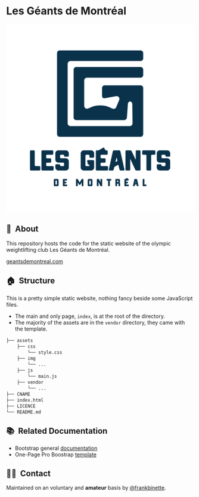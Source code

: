 # Les Géants de Montréal

![geants-logo](assets/img/geants_logo_bleu_small.png)

## 🎯&nbsp; About

This repository hosts the code for the static website of the olympic weightlifting club Les Géants de Montréal.

[geantsdemontreal.com](http://geantsdemontreal.com)

## 🏠&nbsp; Structure

This is a pretty simple static website, nothing fancy beside some JavaScript files.

- The main and only page, `index`, is at the root of the directory.
- The majority of the assets are in the `vendor` directory, they came with the template.

```shell
├── assets
    ├── css
        └── style.css
    ├── img
        └── ...
    ├── js
        └── main.js
    ├── vendor
        └── ...
├── CNAME
├── index.html
├── LICENCE
└── README.md
```

## 📚&nbsp; Related Documentation

- Bootstrap general [documentation](https://getbootstrap.com/)
- One-Page Pro Boostrap [template](https://bootstrapmade.com/onepage-multipurpose-bootstrap-template/)

## 👋🏻&nbsp; Contact

Maintained on an voluntary and **amateur** basis by [@frankbinette](https://github.com/frankbinette).
